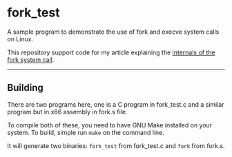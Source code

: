 # fork_test
A sample program to demonstrate the use of fork and execve system calls on Linux.

This repository support code for my article explaining the [internals of the fork system call](https://blog.codingconfessions.com/p/the-magic-of-fork).

-----
## Building
There are two programs here, one is a C program in fork_test.c and a similar program but in x86 assembly in fork.s file.

To compile both of these, you need to have GNU Make installed on your system. To build, simple run `make` on the command line.

It will generate two binaries: `fork_test` from fork_test.c and `fork` from fork.s.  




